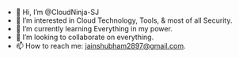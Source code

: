 - 👋 Hi, I’m @CloudNinja-SJ
- 👀 I’m interested in Cloud Technology, Tools, & most of all Security.
- 🌱 I’m currently learning Everything in my power.
- 💞️ I’m looking to collaborate on everything.
- 📫 How to reach me: jainshubham2897@gmail.com.

<!---
CloudNinja-SJ/CloudNinja-SJ is a ✨ special ✨ repository because its `README.md` (this file) appears on your GitHub profile.
You can click the Preview link to take a look at your changes.
--->
